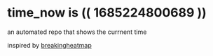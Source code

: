 # time_now is (( 1685224800689 ))

an automated repo that shows the currnent time

inspired by [breakingheatmap](https://github.com/breakingheatmap/breakingheatmap)